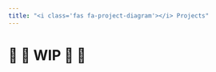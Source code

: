 ```yaml
---
title: "<i class='fas fa-project-diagram'></i> Projects"
---
```



# :construction: :construction: WIP :construction: :construction: